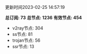 更新时间2023-02-25 14:57:19

**总订阅: 73**
**总节点: 1236**
**有效节点: 454**
- v2ray节点: 304
- ss节点: 81
- trojan节点: 56
- ssr节点: 13
